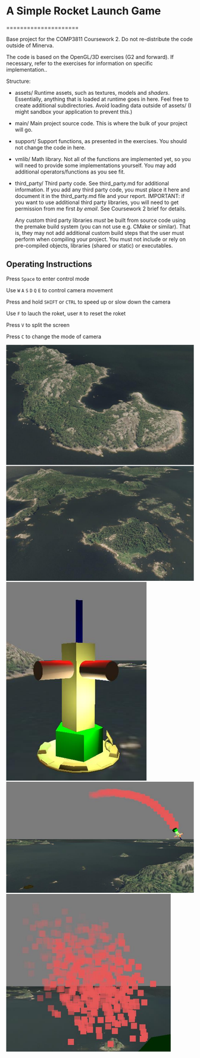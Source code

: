 # A Simple Rocket Launch Game
=====================

Base project for the COMP3811 Coursework 2. Do not re-distribute the code
outside of Minerva.

The code is based on the OpenGL/3D exercises (G2 and forward). If necessary,
refer to the exercises for information on specific implementation..

Structure:
  - assets/
	Runtime assets, such as textures, models and *shaders*. Essentially,
	anything that is loaded at runtime goes in here. Feel free to create
	additional subdirectories. Avoid loading data outside of assets/ (I might
	sandbox your application to prevent this.)

  - main/
	Main project source code. This is where the bulk of your project will go.

  - support/
	Support functions, as presented in the exercises. You should not change the
	code in here.

  - vmlib/
	Math library. Not all of the functions are implemented yet, so you will
	need to provide some implementations yourself. You may add additional
	operators/functions as you see fit.

  - third_party/
	Third party code. See third_party.md for additional information. If you add
	any third party code, you must place it here and document it in the
	third_party.md file and your report. IMPORTANT: if you want to use
	additional third party libraries, you will need to get permission from me
	first *by email*. See Coursework 2 brief for details.

	Any custom third party libraries *must* be built from source code using the
	premake build system (you can not use e.g. CMake or similar). That is, they
	may not add additional custom build steps that the user must perform when
	compiling your project. You must not include or rely on pre-compiled
	objects, libraries (shared or static) or executables.

## Operating Instructions

Press `Space` to enter control mode

Use `W` `A` `S` `D` `Q` `E` to control camera movement

Press and hold `SHIFT` or `CTRL` to speed up or slow down the camera

Use `F` to lauch the roket, user `R` to reset the roket 

Press `V` to split the screen

Press `C` to change the mode of camera

![img](https://github.com/WU-HAOTIAN34/OpenGL-Computer-Graphics/blob/main/demo/2024-05-15_180503.png)
![img](https://github.com/WU-HAOTIAN34/OpenGL-Computer-Graphics/blob/main/demo/2024-05-15_180512.png)
![img](https://github.com/WU-HAOTIAN34/OpenGL-Computer-Graphics/blob/main/demo/2024-05-15_180525.png)
![img](https://github.com/WU-HAOTIAN34/OpenGL-Computer-Graphics/blob/main/demo/2024-05-15_180542.png)
![img](https://github.com/WU-HAOTIAN34/OpenGL-Computer-Graphics/blob/main/demo/2024-05-15_180555.png)


